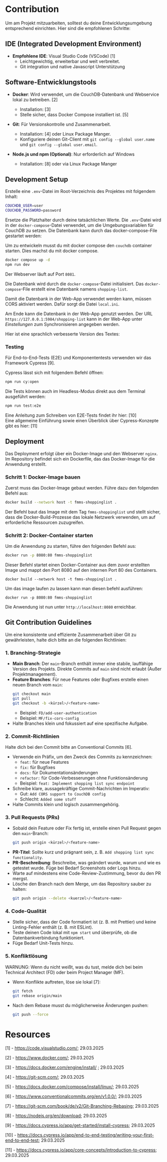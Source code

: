 # Contribution

Um am Projekt mitzuarbeiten, solltest du deine Entwicklungsumgebung entsprechend einrichten. Hier sind die empfohlenen Schritte:

## IDE (Integrated Development Environment)
- **Empfohlene IDE**: Visual Studio Code (VSCode) [1]
  - Leichtgewichtig, erweiterbar und weit verbreitet.
  - Git integration und native Javascript Unterstützung

## Software-Entwicklungstools
- **Docker**: Wird verwendet, um die CouchDB-Datenbank und Webservice lokal zu betreiben. [2]
  - Installation: [3]
  - Stelle sicher, dass Docker Compose installiert ist. [5]

- **Git**: Für Versionskontrolle und Zusammenarbeit.
  - Installation: [4] oder Linux Package Manger.
  - Konfiguriere deinen Git-Client mit `git config --global user.name` und `git config --global user.email`.

- **Node.js und npm (Optional)**: Nur erforderlich auf Windows
    - Installation: [8] oder via Linux Package Manger

## Development Setup

Erstelle eine `.env`-Datei im Root-Verzeichnis des Projektes mit folgendem Inhalt:

```bash
COUCHDB_USER=user
COUCHDB_PASSWORD=password
```
Ersetze die Platzhalter durch deine tatsächlichen Werte. Die `.env`-Datei wird in der `docker-compose`-Datei verwendet, um die Umgebungsvariablen für CouchDB zu setzen. Die Datenbank kann durch das docker-compose-File gestartet werden:

Um zu entwickeln musst du mit docker compose den `couchdb` container starten.
Dies machst du mit docker compose.

```bash
docker compose up -d
npm run dev
```
Der Webserver läuft auf Port `8081`.

Die Datenbank wird durch die `docker-compose`-Datei initialisiert. Das `docker-compose`-File erstellt eine Datenbank namens `shopping-list`.

Damit die Datenbank in der Web-App verwendet werden kann, müssen CORS aktiviert werden. Dafür sorgt die Datei `local.ini`.

Am Ende kann die Datenbank in der Web-App genutzt werden. Der URL `https://127.0.0.1:5984/shopping-list`
kann in der Web-App unter *Einstellungen* zum Synchronisieren angegeben werden.

Hier ist eine sprachlich verbesserte Version des Textes:

### Testing

Für End-to-End-Tests (E2E) und Komponententests verwenden wir das Framework Cypress [9].

Cypress lässt sich mit folgendem Befehl öffnen:

```bash
npm run cy:open
```

Die Tests können auch im Headless-Modus direkt aus dem Terminal ausgeführt werden:
```bash
npm run test:e2e
```

Eine Anleitung zum Schreiben von E2E-Tests findet ihr hier: [10]  
Eine allgemeine Einführung sowie einen Überblick über Cypress-Konzepte gibt es hier: [11]

## Deployment

Das Deployment erfolgt über ein Docker-Image und den Webserver `nginx`.
Im Repository befindet sich ein Dockerfile, das das Docker-Image für die Anwendung erstellt.

### Schritt 1: Docker-Image bauen

Zuerst muss das Docker-Image gebaut werden. Führe dazu den folgenden Befehl aus:

```bash
docker build --network host -t fmms-shoppinglist .
```

Der Befehl baut das Image mit dem Tag `fmms-shoppinglist` und stellt sicher, dass die Docker-Build-Prozesse das lokale Netzwerk verwenden, um auf erforderliche Ressourcen zuzugreifen.

### Schritt 2: Docker-Container starten

Um die Anwendung zu starten, führe den folgenden Befehl aus:

```bash
docker run -p 8080:80 fmms-shoppinglist
```

Dieser Befehl startet einen Docker-Container aus
dem zuvor erstellten Image und mappt den Port 8080 auf den internen Port 80 des Containers.

```
docker build --network host -t fmms-shoppinglist .
```

Um das image laufen zu lassen kann man diesen befehl ausführen:

```
docker run -p 8080:80 fmms-shoppinglist
```

Die Anwendung ist nun unter `http://localhost:8080` erreichbar.

## Git Contribution Guidelines

Um eine konsistente und effiziente Zusammenarbeit über Git zu gewährleisten, halte dich bitte an die folgenden Richtlinien:

### 1. Branching-Strategie
- **Main Branch**: Der `main`-Branch enthält immer eine stabile, lauffähige Version des Projekts. Direkte Commits auf `main` sind nicht erlaubt (Außer Projektmanagement).
- **Feature Branches**: Für neue Features oder Bugfixes erstelle einen neuen Branch vom `main`:
  ```bash
  git checkout main
  git pull
  git checkout -b <kürzel>/<feature-name>
  ```
  - Beispiel: `FD/add-user-authentication`
  - Beispiel: `MF/fix-cors-config`
- Halte Branches klein und fokussiert auf eine spezifische Aufgabe.

### 2. Commit-Richtlinien

Halte dich bei den Commit bitte an Conventional Commits [6].

- Verwende ein Präfix, um den Zweck des Commits zu kennzeichnen:
  - `feat:` für neue Features
  - `fix:` für Bugfixes
  - `docs:` für Dokumentationsänderungen
  - `refactor:` für Code-Verbesserungen ohne Funktionsänderung
  - Beispiel: `feat: Implement shopping list sync endpoint`
- Schreibe klare, aussagekräftige Commit-Nachrichten im Imperativ:
  - Gut: `Add CORS support to CouchDB config`
  - Schlecht: `Added some stuff`
- Halte Commits klein und logisch zusammengehörig.

### 3. Pull Requests (PRs)
- Sobald dein Feature oder Fix fertig ist, erstelle einen Pull Request gegen den `main`-Branch:
  ```bash
  git push origin <kürzel>/<feature-name>
  ```
- **PR-Titel**: Sollte kurz und prägnant sein, z. B. `Add shopping list sync functionality`.
- **PR-Beschreibung**: Beschreibe, was geändert wurde, warum und wie es getestet wurde. Füge bei Bedarf Screenshots oder Logs hinzu.
- Warte auf mindestens eine Code-Review-Zustimmung, bevor du den PR mergst.
- Lösche den Branch nach dem Merge, um das Repository sauber zu halten:
  ```bash
  git push origin --delete <kuerzel>/<feature-name>
  ```

### 4. Code-Qualität
- Stelle sicher, dass der Code formatiert ist (z. B. mit Prettier) und keine Linting-Fehler enthält (z. B. mit ESLint).
- Teste deinen Code lokal mit `npm start` und überprüfe, ob die Datenbankverbindung funktioniert.
- Füge Bedarf Unit-Tests hinzu.

### 5. Konfliktlösung

WARNUNG: Wenn du nicht weißt, was du tust, melde dich bei beim Technical Architect (FD) oder beim Project Manager (MF).

- Wenn Konflikte auftreten, löse sie lokal [7]:
  ```bash
  git fetch
  git rebase origin/main
  ```
- Nach dem Rebase musst du möglicherweise Änderungen pushen:
  ```bash
  git push --force
  ```

# Resources

[1] - https://code.visualstudio.com/; 29.03.2025

[2] - https://www.docker.com/; 29.03.2025

[3] - https://docs.docker.com/engine/install/ ; 29.03.2025

[4] - https://git-scm.com/; 29.03.2025

[5] - https://docs.docker.com/compose/install/linux/; 29.03.2025

[6] - https://www.conventionalcommits.org/en/v1.0.0/; 29.03.2025

[7] - https://git-scm.com/book/de/v2/Git-Branching-Rebasing; 29.03.2025

[8] - https://nodejs.org/en/download; 29.03.2025

[9] - https://docs.cypress.io/app/get-started/install-cypress; 29.03.2025

[10] - https://docs.cypress.io/app/end-to-end-testing/writing-your-first-end-to-end-test; 29.03.2025

[11] - https://docs.cypress.io/app/core-concepts/introduction-to-cypress; 29.03.2025
